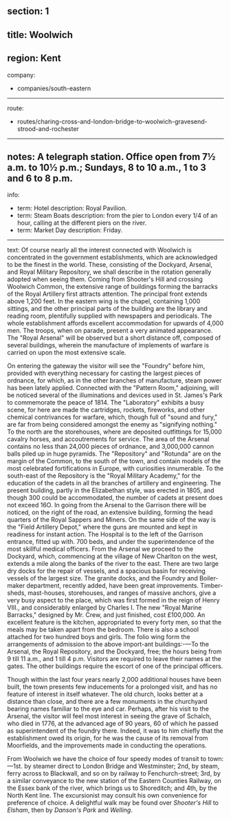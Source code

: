 section: 1
----
title: Woolwich
----
region: Kent
----
company:
- companies/south-eastern
----
route:
- routes/charing-cross-and-london-bridge-to-woolwich-gravesend-strood-and-rochester
----
notes: A telegraph station. Office open from 7½ a.m. to 10½ p.m.; Sundays, 8 to 10 a.m., 1 to 3 and 6 to 8 p.m.
----
info:
- term: Hotel
  description: Royal Pavilion.
- term: Steam Boats
  description: from the pier to London every 1/4 of an hour, calling at the different piers on the river.
- term: Market Day
  description: Friday.
----
text: Of course nearly all the interest connected with Woolwich is concentrated in the government establishments, which are acknowledged to be the finest in the world. These, consisting of the Dockyard, Arsenal, and Royal Military Repository, we shall describe in the rotation generally adopted when seeing them. Coming from Shooter's Hill and crossing Woolwich Common, the extensive range of buildings forming the barracks of the Royal Artillery first attracts attention. The principal front extends above 1,200 feet. In the eastern wing is the chapel, containing 1,000 sittings, and the other principal parts of the building are the library and reading room, plentifully supplied with newspapers and periodicals. The whole establishment affords excellent accommodation for upwards of 4,000 men. The troops, when on parade, present a very animated appearance. The "Royal Arsenal" will be observed but a short distance off, composed of several buildings, wherein the manufacture of implements of warfare is carried on upon the most extensive scale.

On entering the gateway the visitor will see the "Foundry" before him, provided with everything necessary for casting the largest pieces of ordnance, for which, as in the other branches of manufacture, steam power has been lately applied. Connected with the "Pattern Room," adjoining, will be noticed several of the illuminations and devices used in St. James's Park to commemorate the peace of 1814. The "Laboratory" exhibits a busy scene, for here are made the cartridges, rockets, fireworks, and other chemical contrivances for warfare, which, though full of "sound and fury," are far from being considered amongst the enemy as "signifying nothing." To the north are the storehouses, where are deposited outfittings for 15,000 cavalry horses, and accoutrements for service. The area of the Arsenal contains no less than 24,000 pieces of ordnance, and 3,000,000 cannon balls piled up in huge pyramids. The "Repository" and "Rotunda" are on the margin of the Common, to the south of the town, and contain models of the most celebrated fortifications in Europe, with curiosities innumerable. To the south-east of the Repository is the "Royal Military Academy," for the education of the cadets in all the branches of artillery and engineering. The present building, partly in the Elizabethan style, was erected in 1805, and though 300 could be accommodated, the number of cadets at present does not exceed 16O. In going from the Arsenal to the Garrison there will be noticed, on the right of the road, an extensive building, forming the head quarters of the Royal Sappers and Miners. On the same side of the way is the "Field Artillery Depot," where the guns are mounted and kept in readiness for instant action. The Hospital is to the left of the Garrison entrance, fitted up with. 700 beds, and under the superintendence of the most skillful medical officers. From the Arsenal we proceed to the Dockyard, which, commencing at the village of New Charlton on the west, extends a mile along the banks of the river to the east. There are two large dry docks for the repair of vessels, and a spacious basin for receiving vessels of the largest size. The granite docks, and the Foundry and Boiler-maker department, recently added, have been great improvements. Timber-sheds, mast-houses, storehouses, and ranges of massive anchors, give a very busy aspect to the place, which was first formed in the reign of Henry VIII., and considerably enlarged by Charles I. The new "Royal Marine Barracks," designed by Mr. Crew, and just finished, cost £100,000. An excellent feature is the kitchen, appropriated to every forty men, so that the meals may be taken apart from the bedroom. There is also a school attached for two hundred boys and girls. The folio wing form the arrangements of admission to the above import-ant buildings:-—To the Arsenal, the Royal Repository, and the Dockyard, free; the hours being from 9 till 11 a.m., and 1 till 4 p.m. Visitors are required to leave their names at the gates. The other buildings require the escort of one of the principal officers.

Though within the last four years nearly 2,000 additional houses have been built, the town presents few inducements for a prolonged visit, and has no feature of interest in itself whatever. The old church, looks better at a distance than close, and there are a few monuments in the churchyard bearing names familiar to the eye and car. Perhaps, after his visit to the Arsenal, the visitor will feel most interest in seeing the grave of Schalch, who died in 1776, at the advanced age of 90 years, 60 of which he passed as superintendent of the foundry there. Indeed, it was to him chiefly that the establishment owed its origin, for he was the cause of its removal from Moorfields, and the improvements made in conducting the operations.

From Woolwich we have the choice of four speedy modes of transit to town:—1st. by steamer direct to London Bridge and Westminster; 2nd, by steam, ferry across to Blackwall, and so on by railway to Fenchurch-street; 3rd, by a similar conveyance to the new station of the Eastern Counties Railway, on the Essex bank of the river, which brings us to Shoreditch; and 4th, by the North Kent line. The excursionist may consult his own convenience for preference of choice. A delightful walk may be found over *Shooter's Hill* to *Elsham*, then by *Danson's Park* and *Welling*.
